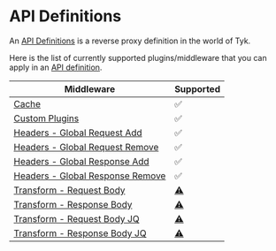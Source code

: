 # API Definitions

An [API Definitions](https://tyk.io/docs/getting-started/key-concepts/what-is-an-api-definition/) is a reverse proxy definition in the world of Tyk.

Here is the list of currently supported plugins/middleware that you can apply in an [API definition](https://tyk.io/docs/getting-started/key-concepts/what-is-an-api-definition/).

| Middleware  | Supported |
| ----------- | --------- |
| [Cache](./../config/samples/httpbin_cache.yaml) | ✅ |
| [Custom Plugins](./api_definitions/custom_plugin.md) | ✅ |
| [Headers - Global Request Add](../config/samples/httpbin_global-headers.yaml) | ✅ |
| [Headers - Global Request Remove](../config/samples/httpbin_global-headers.yaml) | ✅ |
| [Headers - Global Response Add](../config/samples/httpbin_global-headers.yaml) | ✅ |
| [Headers - Global Response Remove](../config/samples/httpbin_global-headers.yaml) | ✅ |
| [Transform - Request Body](../config/samples/httpbin_transform.yaml) | [⚠️](# "Requires testing") |
| [Transform - Response Body](../config/samples/httpbin_transform.yaml) | [⚠️](# "Requires testing") |
| [Transform - Request Body JQ](../config/samples/httpbin_transform.yaml) | [⚠️](# "Requires JQ on Gateway Host & Testing") |
| [Transform - Response Body JQ](../config/samples/httpbin_transform.yaml) | [⚠️](# "Requires JQ on Gateway Host & Testing") |
